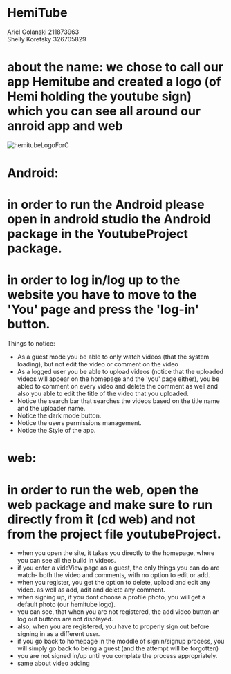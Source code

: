 # HemiTube

Ariel Golanski 211873963<br/>
Shelly Koretsky 326705829

# about the name: we chose to call our app Hemitube and created a logo (of Hemi holding the youtube sign) which you can see all around our anroid app and web

![hemitubeLogoForC](https://github.com/ArielGolanski/YouTubeProject/assets/170665000/adcfb1ff-60ea-4af6-94f6-d8f1cccf4ef5)




# Android:
# in order to run the Android please open in android studio the Android package in the YoutubeProject package.

# in order to log in/log up to the website you have to move to the 'You' page and press the 'log-in' button.

Things to notice:
- As a guest mode you be able to only watch videos (that the system loading), but not edit the video or comment on the video
- As a logged user you be able to upload videos (notice that the uploaded videos will appear on the homepage and the 'you' page either), you be abled to comment on every video and delete the comment as well and also you able to edit the title of the video that you uploaded.
- Notice the search bar that searches the videos based on the title name and the uploader name.
- Notice the dark mode button.
- Notice the users permissions management.
- Notice the Style of the app.

# web:
# in order to run the web, open the web package and make sure to run directly from it (cd web) and not from the project file youtubeProject.
- when you open the site, it takes you directly to the homepage, where you can see all the build in videos.
- if you enter a videView page as a guest, the only things you can do are watch- both the video and comments, with no option to edit or add.
- when you register, you get the option to delete, upload and edit any video. as well as add, adit and delete any comment.
- when signing up, if you dont choose a profile photo, you will get a default photo (our hemitube logo).
- you can see, that when you are not registered, the add video button an log out buttons are not displayed.
- also, when you are registered, you have to properly sign out before signing in as a different user.
- if you go back to homepage in the moddle of signin/signup process, you will simply go back to being a guest (and the attempt will be forgotten)
- you are not signed in/up until you complate the process appropriately.
- same about video adding


